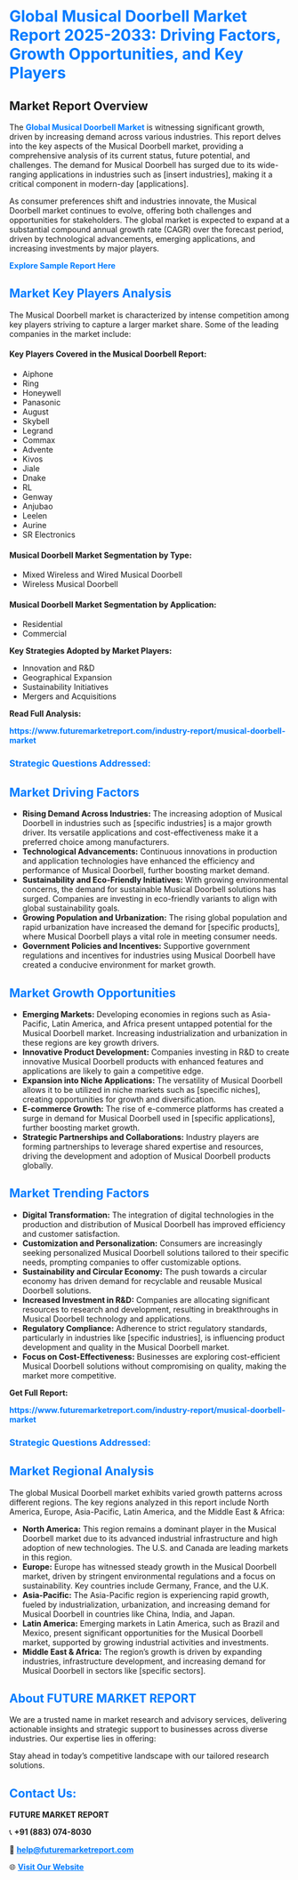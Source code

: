 <h1 style="color: #007BFF;">Global Musical Doorbell Market Report 2025-2033: Driving Factors, Growth Opportunities, and Key Players</h1>

<section id="overview">
<h2>Market Report Overview</h2>
<p>The <a href="https://www.futuremarketreport.com/industry-report/musical-doorbell-market" style="color: #007BFF; text-decoration: none;"><strong>Global Musical Doorbell Market</strong></a> is witnessing significant growth, driven by increasing demand across various industries. This report delves into the key aspects of the Musical Doorbell market, providing a comprehensive analysis of its current status, future potential, and challenges. The demand for Musical Doorbell has surged due to its wide-ranging applications in industries such as [insert industries], making it a critical component in modern-day [applications].</p>
<p>As consumer preferences shift and industries innovate, the Musical Doorbell market continues to evolve, offering both challenges and opportunities for stakeholders. The global market is expected to expand at a substantial compound annual growth rate (CAGR) over the forecast period, driven by technological advancements, emerging applications, and increasing investments by major players.</p>
</section>

<section id="overview">
<p><a href="https://www.futuremarketreport.com/request-sample/reportId=87534" style="color: #007BFF; text-decoration: none;"><strong>Explore Sample Report Here</strong></a></p>
</section>

<section id="key-players">
<h2 style="color: #007BFF;">Market Key Players Analysis</h2>
<p>The Musical Doorbell market is characterized by intense competition among key players striving to capture a larger market share. Some of the leading companies in the market include:</p>
<h4>Key Players Covered in the Musical Doorbell Report:</h4>
<ul><li>Aiphone</li><li>Ring</li><li>Honeywell</li><li>Panasonic</li><li>August</li><li>Skybell</li><li>Legrand</li><li>Commax</li><li>Advente</li><li>Kivos</li><li>Jiale</li><li>Dnake</li><li>RL</li><li>Genway</li><li>Anjubao</li><li>Leelen</li><li>Aurine</li><li>SR Electronics</li></ul>
<h4>Musical Doorbell Market Segmentation by Type:</h4>
<ul><li>Mixed Wireless and Wired Musical Doorbell</li><li>Wireless Musical Doorbell</li></ul>

<h4>Musical Doorbell Market Segmentation by Application:</h4>
<ul><li>Residential</li><li>Commercial</li></ul>
<p><strong>Key Strategies Adopted by Market Players:</strong></p>
<ul>
<li>Innovation and R&D</li>
<li>Geographical Expansion</li>
<li>Sustainability Initiatives</li>
<li>Mergers and Acquisitions</li>
</ul>
</section>

<section>
<p><strong>Read Full Analysis: </strong></p><a href="https://www.futuremarketreport.com/industry-report/musical-doorbell-market" style="color: #007BFF; text-decoration: none;"><strong>https://www.futuremarketreport.com/industry-report/musical-doorbell-market</strong></a>
<h3 style="color: #007BFF;">Strategic Questions Addressed:</h3>
</section>

<section id="driving-factors">
<h2 style="color: #007BFF;">Market Driving Factors</h2>
<ul>
<li><strong>Rising Demand Across Industries:</strong> The increasing adoption of Musical Doorbell in industries such as [specific industries] is a major growth driver. Its versatile applications and cost-effectiveness make it a preferred choice among manufacturers.</li>
<li><strong>Technological Advancements:</strong> Continuous innovations in production and application technologies have enhanced the efficiency and performance of Musical Doorbell, further boosting market demand.</li>
<li><strong>Sustainability and Eco-Friendly Initiatives:</strong> With growing environmental concerns, the demand for sustainable Musical Doorbell solutions has surged. Companies are investing in eco-friendly variants to align with global sustainability goals.</li>
<li><strong>Growing Population and Urbanization:</strong> The rising global population and rapid urbanization have increased the demand for [specific products], where Musical Doorbell plays a vital role in meeting consumer needs.</li>
<li><strong>Government Policies and Incentives:</strong> Supportive government regulations and incentives for industries using Musical Doorbell have created a conducive environment for market growth.</li>
</ul>
</section>

<section id="growth-opportunities">
<h2 style="color: #007BFF;">Market Growth Opportunities</h2>
<ul>
<li><strong>Emerging Markets:</strong> Developing economies in regions such as Asia-Pacific, Latin America, and Africa present untapped potential for the Musical Doorbell market. Increasing industrialization and urbanization in these regions are key growth drivers.</li>
<li><strong>Innovative Product Development:</strong> Companies investing in R&D to create innovative Musical Doorbell products with enhanced features and applications are likely to gain a competitive edge.</li>
<li><strong>Expansion into Niche Applications:</strong> The versatility of Musical Doorbell allows it to be utilized in niche markets such as [specific niches], creating opportunities for growth and diversification.</li>
<li><strong>E-commerce Growth:</strong> The rise of e-commerce platforms has created a surge in demand for Musical Doorbell used in [specific applications], further boosting market growth.</li>
<li><strong>Strategic Partnerships and Collaborations:</strong> Industry players are forming partnerships to leverage shared expertise and resources, driving the development and adoption of Musical Doorbell products globally.</li>
</ul>
</section>

<section id="trending-factors">
<h2 style="color: #007BFF;">Market Trending Factors</h2>
<ul>
<li><strong>Digital Transformation:</strong> The integration of digital technologies in the production and distribution of Musical Doorbell has improved efficiency and customer satisfaction.</li>
<li><strong>Customization and Personalization:</strong> Consumers are increasingly seeking personalized Musical Doorbell solutions tailored to their specific needs, prompting companies to offer customizable options.</li>
<li><strong>Sustainability and Circular Economy:</strong> The push towards a circular economy has driven demand for recyclable and reusable Musical Doorbell solutions.</li>
<li><strong>Increased Investment in R&D:</strong> Companies are allocating significant resources to research and development, resulting in breakthroughs in Musical Doorbell technology and applications.</li>
<li><strong>Regulatory Compliance:</strong> Adherence to strict regulatory standards, particularly in industries like [specific industries], is influencing product development and quality in the Musical Doorbell market.</li>
<li><strong>Focus on Cost-Effectiveness:</strong> Businesses are exploring cost-efficient Musical Doorbell solutions without compromising on quality, making the market more competitive.</li>
</ul>
</section>

<section>
<p><strong>Get Full Report: </strong></p><a href="https://www.futuremarketreport.com/industry-report/musical-doorbell-market" style="color: #007BFF; text-decoration: none;"><strong>https://www.futuremarketreport.com/industry-report/musical-doorbell-market</strong></a>
<h3 style="color: #007BFF;">Strategic Questions Addressed:</h3>
</section>


<section id="regional-analysis">
<h2 style="color: #007BFF;">Market Regional Analysis</h2>
<p>The global Musical Doorbell market exhibits varied growth patterns across different regions. The key regions analyzed in this report include North America, Europe, Asia-Pacific, Latin America, and the Middle East & Africa:</p>
<ul>
<li><strong>North America:</strong> This region remains a dominant player in the Musical Doorbell market due to its advanced industrial infrastructure and high adoption of new technologies. The U.S. and Canada are leading markets in this region.</li>
<li><strong>Europe:</strong> Europe has witnessed steady growth in the Musical Doorbell market, driven by stringent environmental regulations and a focus on sustainability. Key countries include Germany, France, and the U.K.</li>
<li><strong>Asia-Pacific:</strong> The Asia-Pacific region is experiencing rapid growth, fueled by industrialization, urbanization, and increasing demand for Musical Doorbell in countries like China, India, and Japan.</li>
<li><strong>Latin America:</strong> Emerging markets in Latin America, such as Brazil and Mexico, present significant opportunities for the Musical Doorbell market, supported by growing industrial activities and investments.</li>
<li><strong>Middle East & Africa:</strong> The region’s growth is driven by expanding industries, infrastructure development, and increasing demand for Musical Doorbell in sectors like [specific sectors].</li>
</ul>
</section>

<footer>
<h2 style="color: #007BFF;">About FUTURE MARKET REPORT</h2>
<p>We are a trusted name in market research and advisory services, delivering actionable insights and strategic support to businesses across diverse industries. Our expertise lies in offering:</p>

<p>Stay ahead in today’s competitive landscape with our tailored research solutions.</p>

<h2 style="color: #007BFF;">Contact Us:</h2>
<p><strong>FUTURE MARKET REPORT</strong></p>
<p>📞 <strong>+91 (883) 074-8030</strong></p>
<p>📧 <strong><a href="mailto:help@futuremarketreport.com" style="color: #007BFF;">help@futuremarketreport.com</a></strong></p>
<p>🌐 <strong><a href="https://www.futuremarketreport.com/" style="color: #007BFF;">Visit Our Website</a></strong></p>
</footer>